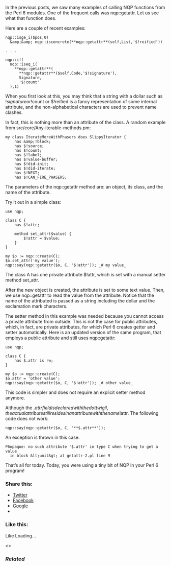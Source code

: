 In the previous posts, we saw many examples of calling NQP functions from the Perl 6 modules. One of the frequent calls was nqp::getattr. Let us see what that function does.

Here are a couple of recent examples:

	nqp::isge_i($pos,0)
	  &amp;&amp; nqp::isconcrete(**nqp::getattr**(self,List,'$!reified'))

	. . .

	nqp::if(
	  nqp::iseq_i(
	    **nqp::getattr**(
	      **nqp::getattr**($self,Code,'$!signature'),
	      Signature,
	      '$!count'
	  ),1)

When you first look at this, you may think that a string with a dollar such as $!signature or $!count or $!reified is a fancy representation of some internal attribute, and the non-alphabetical characters are used to prevent name clashes.

In fact, this is nothing more than an attribute of the class. A random example from src/core/Any-iterable-methods.pm:

	my class IterateMoreWithPhasers does SlippyIterator {
	    has &amp;!block;
	    has $!source;
	    has $!count;
	    has $!label;
	    has $!value-buffer;
	    has $!did-init;
	    has $!did-iterate;
	    has $!NEXT;
	    has $!CAN_FIRE_PHASERS;

The parameters of the nqp::getattr method are: an object, its class, and the name of the attribute.

Try it out in a simple class:

	use nqp;

	class C {
	    has $!attr;

	    method set_attr($value) {
	        $!attr = $value;
	    }
	}

	my $o := nqp::create(C);
	$o.set_attr('my value');
	nqp::say(nqp::getattr($o, C, '$!attr')); _# my value_

The class A has one private attribute $!attr, which is set with a manual setter method set\_attr.

After the new object is created, the attribute is set to some text value. Then, we use nqp::getattr to read the value from the attribute. Notice that the name of the attributed is passed as a string including the dollar and the exclamation mark characters.

The setter method in this example was needed because you cannot access a private attribute from outside. This is not the case for public attributes, which, in fact, are private attributes, for which Perl 6 creates getter and setter automatically. Here is an updated version of the same program, that employs a public attribute and still uses nqp::getattr:

	use nqp;

	class C {
	    has $.attr is rw;
	}

	my $o := nqp::create(C);
	$o.attr = 'other value';
	nqp::say(nqp::getattr($o, C, '$!attr')); _# other value_

This code is simpler and does not require an explicit setter method anymore.

Although the $.attr field is declared with the dot twigil, the actual attribute still resides in an attribute with the name $!attr. The following code does not work:

	nqp::say(nqp::getattr($o, C, '**$.attr**'));

An exception is thrown in this case:

	P6opaque: no such attribute '$.attr' in type C when trying to get a value
	  in block &lt;unit&gt; at getattr-2.pl line 9

That’s all for today. Today, you were using a tiny bit of NQP in your Perl 6 program!

### Share this:

* [Twitter][1]
* [Facebook][2]
* [Google][3]
*

### Like this:

Like Loading...

<>

### _Related_

  [1]: https://perl6.online/2018/01/09/what-does-nqpgetattr-do/?share=twitter "Click to share on Twitter"
  [2]: https://perl6.online/2018/01/09/what-does-nqpgetattr-do/?share=facebook "Click to share on Facebook"
  [3]: https://perl6.online/2018/01/09/what-does-nqpgetattr-do/?share=google-plus-1 "Click to share on Google+"